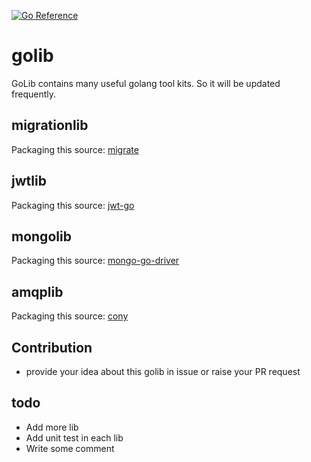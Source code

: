 [![Go Reference](https://pkg.go.dev/badge/github.com/KennyChenFight/golib.svg)](https://pkg.go.dev/github.com/KennyChenFight/golib)

# golib
GoLib contains many useful golang tool kits. So it will be updated frequently.

## migrationlib
Packaging this source: [migrate](https://github.com/golang-migrate/migrate)

## jwtlib
Packaging this source: [jwt-go](https://github.com/dgrijalva/jwt-go)

## mongolib
Packaging this source: [mongo-go-driver](https://github.com/mongodb/mongo-go-driver)

## amqplib
Packaging this source: [cony](https://github.com/assembla/cony)

## Contribution
+ provide your idea about this golib in issue or raise your PR request

## todo
* Add more lib
* Add unit test in each lib
* Write some comment
